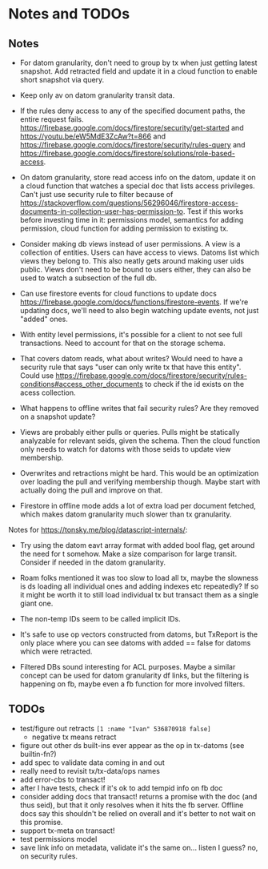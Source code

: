 # Notes and TODOs

## Notes

- For datom granularity, don't need to group by tx when just getting latest snapshot. Add retracted field and update it in a cloud function to enable short snapshot via query.

- Keep only av on datom granularity transit data.

- If the rules deny access to any of the specified document paths, the entire request fails. https://firebase.google.com/docs/firestore/security/get-started and https://youtu.be/eW5MdE3ZcAw?t=866 and https://firebase.google.com/docs/firestore/security/rules-query and https://firebase.google.com/docs/firestore/solutions/role-based-access.

- On datom granularity, store read access info on the datom, update it on a cloud function that watches a special doc that lists access privileges. Can't just use security rule to filter because of https://stackoverflow.com/questions/56296046/firestore-access-documents-in-collection-user-has-permission-to. Test if this works before investing time in it: permissions model, semantics for adding permission, cloud function for adding permission to existing tx.

- Consider making db views instead of user permissions. A view is a collection of entities. Users can have access to views. Datoms list which views they belong to. This also neatly gets around making user uids public. Views don't need to be bound to users either, they can also be used to watch a subsection of the full db.

- Can use firestore events for cloud functions to update docs https://firebase.google.com/docs/functions/firestore-events. If we're updating docs, we'll need to also begin watching update events, not just "added" ones.

- With entity level permissions, it's possible for a client to not see full transactions. Need to account for that on the storage schema.

- That covers datom reads, what about writes? Would need to have a security rule that says "user can only write tx that have this entity". Could use https://firebase.google.com/docs/firestore/security/rules-conditions#access_other_documents to check if the id exists on the acess collection.

- What happens to offline writes that fail security rules? Are they removed on a snapshot update?

- Views are probably either pulls or queries. Pulls might be statically analyzable for relevant seids, given the schema. Then the cloud function only needs to watch for datoms with those seids to update view membership.

- Overwrites and retractions might be hard. This would be an optimization over loading the pull and verifying membership though. Maybe start with actually doing the pull and improve on that.

- Firestore in offline mode adds a lot of extra load per document fetched, which makes datom granularity much slower than tx granularity.

Notes for https://tonsky.me/blog/datascript-internals/:

- Try using the datom eavt array format with added bool flag, get around the need for t somehow. Make a size comparison for large transit. Consider if needed in the datom granularity.

- Roam folks mentioned it was too slow to load all tx, maybe the slowness is ds loading all individual ones and adding indexes etc repeatedly? If so it might be worth it to still load individual tx but transact them as a single giant one.

- The non-temp IDs seem to be called implicit IDs.

- It's safe to use op vectors constructed from datoms, but TxReport is the only place where you can see datoms with added == false for datoms which were retracted.

- Filtered DBs sound interesting for ACL purposes. Maybe a similar concept can be used for datom granularity df links, but the filtering is happening on fb, maybe even a fb function for more involved filters.


## TODOs

- test/figure out retracts `[1 :name "Ivan" 536870918 false]`
  - negative tx means retract
- figure out other ds built-ins ever appear as the op in tx-datoms (see builtin-fn?)
- add spec to validate data coming in and out
- really need to revisit tx/tx-data/ops names
- add error-cbs to transact!
- after I have tests, check if it's ok to add tempid info on fb doc
- consider adding docs that transact! returns a promise with the doc (and thus seid), but that it only resolves when it hits the fb server. Offline docs say this shouldn't be relied on overall and it's better to not wait on this promise.
- support tx-meta on transact!
- test permissions model
- save link info on metadata, validate it's the same on... listen I guess? no, on security rules.